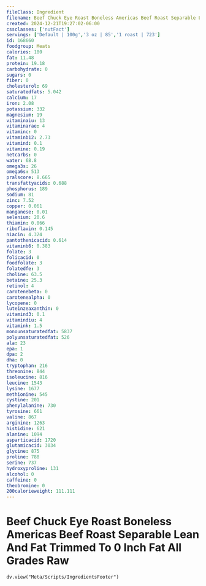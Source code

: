```yaml
---
fileClass: Ingredient
filename: Beef Chuck Eye Roast Boneless Americas Beef Roast Separable Lean And Fat Trimmed To 0 Inch Fat All Grades Raw
created: 2024-12-21T19:27:02-06:00
cssclasses: ['nutFact']
servings: ['Default | 100g','3 oz | 85','1 roast | 723']
id: 168660
foodgroup: Meats
calories: 180
fat: 11.48
protein: 19.18
carbohydrate: 0
sugars: 0
fiber: 0
cholesterol: 69
saturatedfats: 5.042
calcium: 17
iron: 2.08
potassium: 332
magnesium: 19
vitaminaiu: 13
vitaminarae: 4
vitaminc: 0
vitaminb12: 2.73
vitamind: 0.1
vitamine: 0.19
netcarbs: 0
water: 68.8
omega3s: 26
omega6s: 513
pralscore: 8.665
transfattyacids: 0.688
phosphorus: 189
sodium: 81
zinc: 7.52
copper: 0.061
manganese: 0.01
selenium: 20.6
thiamin: 0.066
riboflavin: 0.145
niacin: 4.324
pantothenicacid: 0.614
vitaminb6: 0.383
folate: 3
folicacid: 0
foodfolate: 3
folatedfe: 3
choline: 63.5
betaine: 25.3
retinol: 4
carotenebeta: 0
carotenealpha: 0
lycopene: 0
luteinzeaxanthin: 0
vitamind3: 0.1
vitamindiu: 4
vitamink: 1.5
monounsaturatedfat: 5837
polyunsaturatedfat: 526
ala: 23
epa: 1
dpa: 2
dha: 0
tryptophan: 216
threonine: 844
isoleucine: 816
leucine: 1543
lysine: 1677
methionine: 545
cystine: 201
phenylalanine: 730
tyrosine: 661
valine: 867
arginine: 1263
histidine: 621
alanine: 1094
asparticacid: 1720
glutamicacid: 3034
glycine: 875
proline: 788
serine: 737
hydroxyproline: 131
alcohol: 0
caffeine: 0
theobromine: 0
200calorieweight: 111.111
---
```


# Beef Chuck Eye Roast Boneless Americas Beef Roast Separable Lean And Fat Trimmed To 0 Inch Fat All Grades Raw

```dataviewjs
dv.view("Meta/Scripts/IngredientsFooter")
```